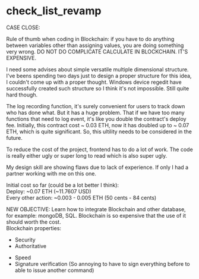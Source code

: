 # check_list_revamp

CASE CLOSE:

Rule of thumb when coding in Blockchain: if you have to do anything between variables other than assigning values, you are doing something very wrong. DO NOT DO COMPLICATE CALCULATE IN BLOCKCHAIN. IT'S EXPENSIVE.  

I need some advises about simple versatile multiple dimensional structure. I've beens spending two days just to design a proper structure for this idea, I couldn't come up with a proper thought. Windows device regedit have successfully created such structure so I think it's not impossible. Still quite hard though. 

The log recording function, it's surely convenient for users to track down who has done what. But it has a huge problem. That if we have too many functions that need to log event, it's like you double the contract's deploy fee. Initially, this contract cost ~ 0.03 ETH, now it has doubled up to ~ 0.07 ETH, which is quite significant. So, this ultility needs to be considered in the future.

To reduce the cost of the project, frontend has to do a lot of work. The code is really either ugly or super long to read which is also super ugly. 

My design skill are showing flaws due to lack of experience. If only I had a partner working with me on this one.

Initial cost so far (could be a lot better I think): <br />
Deploy: ~0.07 ETH (~11.7607 USD) <br />
Every other action: ~0.003 - 0.005 ETH (50 cents - 84 cents) <br />

NEW OBJECTIVE: 
Learn how to integrate Blockchain and other database, for example: mongoDB, SQL. Blockchain is so expensive that the use of it should worth the cost. <br /> 
Blockchain properties: <br />
+ Security
+ Authoritative
- Speed
- Signature verification (So annoying to have to sign everything before to able to issue another command)
